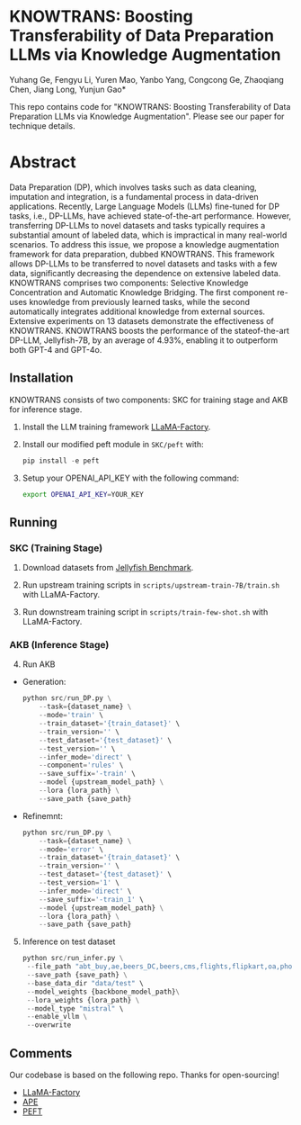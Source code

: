 # KNOWTRANS: Boosting Transferability of Data Preparation LLMs via Knowledge Augmentation

Yuhang Ge, Fengyu Li, Yuren Mao, Yanbo Yang, Congcong Ge, Zhaoqiang Chen, Jiang Long, Yunjun Gao*

This repo contains code for "KNOWTRANS: Boosting Transferability of Data Preparation LLMs via Knowledge Augmentation". Please see our paper for technique details.

# Abstract

Data Preparation (DP), which involves tasks such as data cleaning, imputation and integration, is a fundamental process in data-driven applications. Recently, Large Language Models (LLMs) fine-tuned for DP tasks, i.e., DP-LLMs, have achieved state-of-the-art performance. However, transferring DP-LLMs to novel datasets and tasks typically requires a substantial amount of labeled data, which is impractical in many real-world scenarios. To address this issue, we propose a knowledge augmentation framework for data preparation, dubbed KNOWTRANS. This framework allows DP-LLMs to be transferred to novel datasets and tasks with a few data, significantly decreasing the dependence on extensive labeled data. KNOWTRANS comprises two components: Selective Knowledge Concentration and Automatic Knowledge Bridging. The first component re-uses knowledge from previously learned tasks, while the second automatically integrates additional knowledge from external sources. Extensive experiments on 13 datasets demonstrate the effectiveness of KNOWTRANS. KNOWTRANS boosts the performance of the stateof-the-art DP-LLM, Jellyfish-7B, by an average of 4.93%, enabling it to outperform both GPT-4 and GPT-4o.

## Installation

KNOWTRANS consists of two components: SKC for training stage and AKB for inference stage.

1. Install the LLM training framework [LLaMA-Factory](https://github.com/hiyouga/LLaMA-Factory).

2. Install our modified peft module in `SKC/peft` with:

    ```python
    pip install -e peft
    ```

3. Setup your OPENAI_API_KEY with the following command:

    ```bash
    export OPENAI_API_KEY=YOUR_KEY
    ```

<!-- 
## Dataset Preparation
1. Transfer instance to string.
   
   `python AKB/data_utils/prepare.py`

2. Export instruction datasets.
    ```python
    python experiments/run_DP.py \
        --task={task} \
        --mode='export' \
        --test_dataset={dataset} \
        --test_version='' \
        --save_suffix='test'
    ```

3. (optional) If In-context Learning is necessary, add "--export_as_demo true" parameter to generate damo datasets based on train.json and use "ICL_method".  -->

## Running

### SKC (Training Stage)

1. Download datasets from [Jellyfish Benchmark](https://huggingface.co/datasets/NECOUDBFM/Jellyfish-Instruct).
   
2. Run upstream training scripts in `scripts/upstream-train-7B/train.sh` with LLaMA-Factory.

3. Run downstream training script in `scripts/train-few-shot.sh` with LLaMA-Factory.

### AKB (Inference Stage)

4. Run AKB
   
 - Generation:
    ```python
    python src/run_DP.py \
        --task={dataset_name} \
        --mode='train' \
        --train_dataset='{train_dataset}' \
        --train_version='' \
        --test_dataset='{test_dataset}' \
        --test_version='' \
        --infer_mode='direct' \
        --component='rules' \
        --save_suffix='-train' \
        --model {upstream_model_path} \
        --lora {lora_path} \
        --save_path {save_path}
    ```

- Refinemnt:
    ```python
    python src/run_DP.py \
        --task={dataset_name} \
        --mode='error' \
        --train_dataset='{train_dataset}' \
        --train_version='' \
        --test_dataset='{test_dataset}' \
        --test_version='1' \
        --infer_mode='direct' \
        --save_suffix='-train_1' \
        --model {upstream_model_path} \
        --lora {lora_path} \
        --save_path {save_path}
    ```

5. Inference on test dataset
   ```python
   python src/run_infer.py \
    --file_path "abt_buy,ae,beers_DC,beers,cms,flights,flipkart,oa,phone,rayyan_DC,rayyan,walmart_amazon,sotab3" \
    --save_path {save_path} \
    --base_data_dir "data/test" \
    --model_weights {backbone_model_path}\
    --lora_weights {lora_path} \
    --model_type "mistral" \
    --enable_vllm \
    --overwrite
   ```

## Comments

Our codebase is based on the following repo. Thanks for open-sourcing!

- [LLaMA-Factory](https://github.com/hiyouga/LLaMA-Factory)
- [APE](https://github.com/keirp/automatic_prompt_engineer)
- [PEFT](https://github.com/huggingface/peft)
